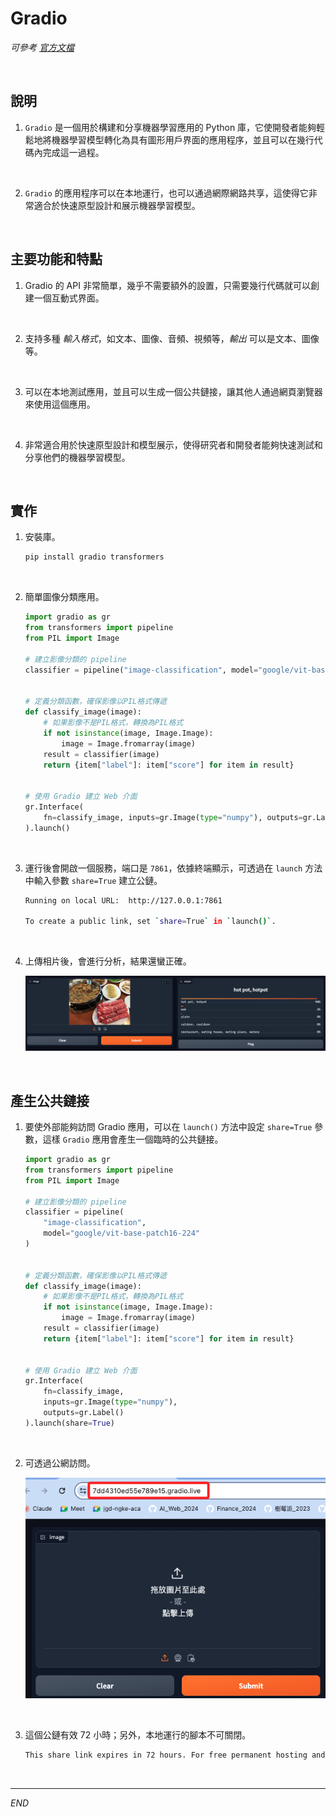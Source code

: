 # Gradio 

_可參考 [官方文檔](https://gradio.app/)_

<br>

## 說明

1. `Gradio` 是一個用於構建和分享機器學習應用的 Python 庫，它使開發者能夠輕鬆地將機器學習模型轉化為具有圖形用戶界面的應用程序，並且可以在幾行代碼內完成這一過程。

<br>

2. `Gradio` 的應用程序可以在本地運行，也可以通過網際網路共享，這使得它非常適合於快速原型設計和展示機器學習模型。

<br>

## 主要功能和特點

1. Gradio 的 API 非常簡單，幾乎不需要額外的設置，只需要幾行代碼就可以創建一個互動式界面。

<br>

2. 支持多種 _輸入格式_，如文本、圖像、音頻、視頻等，_輸出_ 可以是文本、圖像等。

<br>

3. 可以在本地測試應用，並且可以生成一個公共鏈接，讓其他人通過網頁瀏覽器來使用這個應用。

<br>

4. 非常適合用於快速原型設計和模型展示，使得研究者和開發者能夠快速測試和分享他們的機器學習模型。

<br>

## 實作

1. 安裝庫。

    ```bash
    pip install gradio transformers
    ```

<br>

2. 簡單圖像分類應用。

    ```python
    import gradio as gr
    from transformers import pipeline
    from PIL import Image

    # 建立影像分類的 pipeline
    classifier = pipeline("image-classification", model="google/vit-base-patch16-224")


    # 定義分類函數，確保影像以PIL格式傳遞
    def classify_image(image):
        # 如果影像不是PIL格式，轉換為PIL格式
        if not isinstance(image, Image.Image):
            image = Image.fromarray(image)
        result = classifier(image)
        return {item["label"]: item["score"] for item in result}


    # 使用 Gradio 建立 Web 介面
    gr.Interface(
        fn=classify_image, inputs=gr.Image(type="numpy"), outputs=gr.Label()
    ).launch()
    ```

<br>

3. 運行後會開啟一個服務，端口是 `7861`，依據終端顯示，可透過在 `launch` 方法中輸入參數 `share=True` 建立公鏈。

    ```bash
    Running on local URL:  http://127.0.0.1:7861

    To create a public link, set `share=True` in `launch()`.
    ```

<br>

4. 上傳相片後，會進行分析，結果還蠻正確。

    ![](images/img_15.png)

<br>

## 產生公共鏈接

1. 要使外部能夠訪問 Gradio 應用，可以在 `launch()` 方法中設定 `share=True` 參數，這樣 `Gradio` 應用會產生一個臨時的公共鏈接。

    ```python
    import gradio as gr
    from transformers import pipeline
    from PIL import Image

    # 建立影像分類的 pipeline
    classifier = pipeline(
        "image-classification",
        model="google/vit-base-patch16-224"
    )


    # 定義分類函數，確保影像以PIL格式傳遞
    def classify_image(image):
        # 如果影像不是PIL格式，轉換為PIL格式
        if not isinstance(image, Image.Image):
            image = Image.fromarray(image)
        result = classifier(image)
        return {item["label"]: item["score"] for item in result}


    # 使用 Gradio 建立 Web 介面
    gr.Interface(
        fn=classify_image,
        inputs=gr.Image(type="numpy"),
        outputs=gr.Label()
    ).launch(share=True)
    ```

<br>

2. 可透過公網訪問。

    ![](images/img_16.png)

<br>

3. 這個公鏈有效 72 小時；另外，本地運行的腳本不可關閉。

    ```bash
    This share link expires in 72 hours. For free permanent hosting and GPU upgrades, run `gradio deploy` from Terminal to deploy to Spaces (https://huggingface.co/spaces)
    ```

<br>

___

_END_